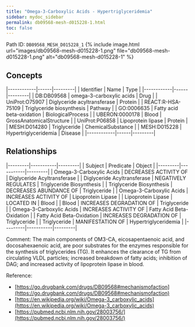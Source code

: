 ```yaml
---
title: "Omega-3-Carboxylic Acids - Hypertriglyceridemia"
sidebar: mydoc_sidebar
permalink: db09568-mesh-d015228-1.html
toc: false 
---
```



Path ID: `DB09568_MESH_D015228_1`
{% include image.html url="images/db09568-mesh-d015228-1.png" file="db09568-mesh-d015228-1.png" alt="db09568-mesh-d015228-1" %}

## Concepts

|------------|------|---------|
| Identifier | Name | Type    |
|------------|------|---------|
| DB:DB09568 | omega-3-carboxylic acids | Drug |
| UniProt:O75907 | Diglyceride acyltransferase | Protein |
| REACT:R-HSA-75109 | Triglyceride biosynthesis | Pathway |
| GO:0006635 | Fatty acid beta-oxidation | BiologicalProcess |
| UBERON:0000178 | Blood | GrossAnatomicalStructure |
| UniProt:P06858 | Lipoprotein lipase | Protein |
| MESH:D014280 | Triglyceride | ChemicalSubstance |
| MESH:D015228 | Hypertriglyceridemia | Disease |
|------------|------|---------|

## Relationships

|---------|-----------|---------|
| Subject | Predicate | Object  |
|---------|-----------|---------|
| Omega-3-Carboxylic Acids | DECREASES ACTIVITY OF | Diglyceride Acyltransferase |
| Diglyceride Acyltransferase | NEGATIVELY REGULATES | Triglyceride Biosynthesis |
| Triglyceride Biosynthesis | DECREASES ABUNDANCE OF | Triglyceride |
| Omega-3-Carboxylic Acids | INCREASES ACTIVITY OF | Lipoprotein Lipase |
| Lipoprotein Lipase | LOCATED IN | Blood |
| Blood | INCREASES DEGRADATION OF | Triglyceride |
| Omega-3-Carboxylic Acids | INCREASES ACTIVITY OF | Fatty Acid Beta-Oxidation |
| Fatty Acid Beta-Oxidation | INCREASES DEGRADATION OF | Triglyceride |
| Triglyceride | MANIFESTATION OF | Hypertriglyceridemia |
|---------|-----------|---------|

Comment: The main components of OM3-CA, eicosapentaenoic acid, and docosahexaenoic acid, are poor substrates for the enzymes responsible for the synthesis of triglycerides (TG). It enhances the clearance of TG from circulating VLDL particles; increased breakdown of fatty acids; inhibition of DAG; and increased activity of lipoprotein lipase in blood.

Reference: 
  - [https://go.drugbank.com/drugs/DB09568#mechanismofaction](https://go.drugbank.com/drugs/DB09568#mechanismofaction)
  - [https://en.wikipedia.org/wiki/Omega-3_carboxylic_acids](https://en.wikipedia.org/wiki/Omega-3_carboxylic_acids)
  - [https://pubmed.ncbi.nlm.nih.gov/28003756/](https://pubmed.ncbi.nlm.nih.gov/28003756/)
